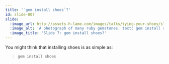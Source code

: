 ```yaml
---
title: '`gem install shoes`?'
id: slide-007
slide:
  :image_url: http://assets.h-lame.com/images/talks/tying-your-shoes/slides/007.jpg
  :image_alt: 'A photograph of many ruby gemstones. text: gem install shoes'
  :image_title: 'Slide 7: gem install shoes?'
---
```

You might think that installing shoes is as simple as:

> `gem install shoes`

